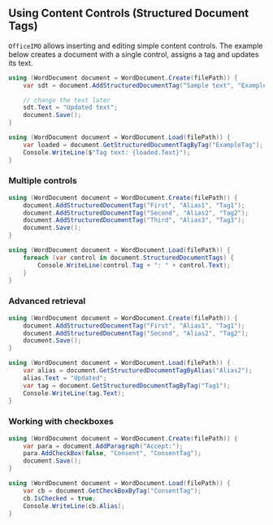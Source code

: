 ## Using Content Controls (Structured Document Tags)

`OfficeIMO` allows inserting and editing simple content controls.
The example below creates a document with a single control, assigns a tag and updates its text.

```csharp
using (WordDocument document = WordDocument.Create(filePath)) {
    var sdt = document.AddStructuredDocumentTag("Sample text", "ExampleAlias", "ExampleTag");

    // change the text later
    sdt.Text = "Updated text";
    document.Save();
}

using (WordDocument document = WordDocument.Load(filePath)) {
    var loaded = document.GetStructuredDocumentTagByTag("ExampleTag");
    Console.WriteLine($"Tag text: {loaded.Text}");
}
```

### Multiple controls

```csharp
using (WordDocument document = WordDocument.Create(filePath)) {
    document.AddStructuredDocumentTag("First", "Alias1", "Tag1");
    document.AddStructuredDocumentTag("Second", "Alias2", "Tag2");
    document.AddStructuredDocumentTag("Third", "Alias3", "Tag3");
    document.Save();
}

using (WordDocument document = WordDocument.Load(filePath)) {
    foreach (var control in document.StructuredDocumentTags) {
        Console.WriteLine(control.Tag + ": " + control.Text);
    }
}
```

### Advanced retrieval

```csharp
using (WordDocument document = WordDocument.Create(filePath)) {
    document.AddStructuredDocumentTag("First", "Alias1", "Tag1");
    document.AddStructuredDocumentTag("Second", "Alias2", "Tag2");
    document.Save();
}

using (WordDocument document = WordDocument.Load(filePath)) {
    var alias = document.GetStructuredDocumentTagByAlias("Alias2");
    alias.Text = "Updated";
    var tag = document.GetStructuredDocumentTagByTag("Tag1");
    Console.WriteLine(tag.Text);
}
```

### Working with checkboxes

```csharp
using (WordDocument document = WordDocument.Create(filePath)) {
    var para = document.AddParagraph("Accept:");
    para.AddCheckBox(false, "Consent", "ConsentTag");
    document.Save();
}

using (WordDocument document = WordDocument.Load(filePath)) {
    var cb = document.GetCheckBoxByTag("ConsentTag");
    cb.IsChecked = true;
    Console.WriteLine(cb.Alias);
}
```

